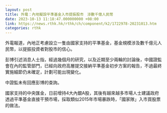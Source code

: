 ```yaml
---
layout: post
title: 外電：內地擬設平準基金入市提振股市　涉數千億人民幣
date: 2023-10-13 11:18:47.000000000 +08:00
link: https://news.rthk.hk/rthk/ch/component/k2/1722978-20231013.htm
categories: rthk
---
```


外電報道，內地正考慮設立一隻由國家支持的平準基金，基金規模涉及數千億元人民幣，以提振投資者對股市的信心。

彭博引述消息人士指，經過幾個月的研究，以及近期至少兩輪的討論後，中國證監會在內的監管部門，已經向政府高層提交接納平準基金初步方案的報告，不過最終實施細節仍未確定，計劃可能出現變化。

中證監未有回應彭博的查詢。

國家支持的中央匯金，日前增持4大內銀A股，其後有越來越多市場人士建議政府透過平準基金直接干預市場，採取類似2015年市場暴跌時，「國家隊」入市買股票的做法。
